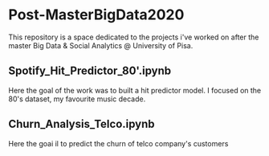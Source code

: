 # Post-MasterBigData2020

This repository is a space dedicated to the projects i've worked on after the master Big Data & Social Analytics @ University of Pisa.


## Spotify_Hit_Predictor_80'.ipynb
Here the goal of the work was to built a hit predictor model. I focused on the 80's dataset, my favourite music decade.



## Churn_Analysis_Telco.ipynb
Here the goai il to predict the churn of telco company's customers
